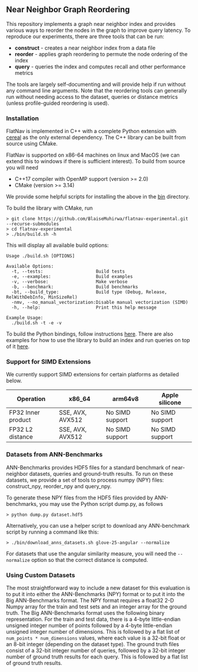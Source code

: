 ## Near Neighbor Graph Reordering

This repository implements a graph near neighbor index and provides various ways to reorder the nodes in the graph to improve query latency. To reproduce our experiments, there are three tools that can be run:

- **construct** - creates a near neighbor index from a data file
- **reorder** - applies graph reordering to permute the node ordering of the index
- **query** - queries the index and computes recall and other performance metrics

The tools are largely self-documenting and will provide help if run without any command line arguments. Note that the reordering tools can generally run without needing access to the dataset, queries or distance metrics (unless profile-guided reordering is used).

### Installation 
FlatNav is implemented in C++ with a complete Python extension with [cereal](https://uscilab.github.io/cereal/) as the only external dependency. The C++ library can be built from source using CMake. 

FlatNav is supported on x86-64 machines on linux and MacOS (we can extend this to windows if there is sufficient interest). To build from source
you will need

* C++17 compiler with OpenMP support (version >= 2.0)
* CMake (version >= 3.14)

We provide some helpful scripts for installing the above in the [bin](/bin/) directory. 

To build the library with CMake, run 

```shell
> git clone https://github.com/BlaiseMuhirwa/flatnav-experimental.git --recurse-submodules
> cd flatnav-experimental
> ./bin/build.sh -h 
```
This will display all available build options:

```
Usage ./build.sh [OPTIONS]

Available Options:
  -t, --tests:                    Build tests
  -e, --examples:                 Build examples
  -v, --verbose:                  Make verbose
  -b, --benchmark:                Build benchmarks
  -bt, --build_type:              Build type (Debug, Release, RelWithDebInfo, MinSizeRel)
  -nmv, --no_manual_vectorization:Disable manual vectorization (SIMD)
  -h, --help:                     Print this help message

Example Usage:
  ./build.sh -t -e -v
```
To build the Python bindings, follow instructions [here](/flatnav_python/README.md). There are also examples for how to use the library to build an index and run queries on top of it [here](/flatnav_python/test_index.py).

### Support for SIMD Extensions 

We currently support SIMD extensions for certain platforms as detailed below. 

| Operation | x86_64 | arm64v8 | Apple silicone |
|-----------|--------|---------|-----------------|
| FP32 Inner product |SSE, AVX, AVX512 | No SIMD support | No SIMD support |
| FP32 L2 distance |SSE, AVX, AVX512| No SIMD support | No SIMD support |


### Datasets from ANN-Benchmarks

ANN-Benchmarks provides HDF5 files for a standard benchmark of near-neighbor datasets, queries and ground-truth results. To run on these datasets, we provide a set of tools to process numpy (NPY) files: construct_npy, reorder_npy and query_npy.

To generate these NPY files from the HDF5 files provided by ANN-benchmarks, you may use the Python script dump.py, as follows

```shell 
> python dump.py dataset.hdf5
```

Alternatively, you can use a helper script to download any ANN-benchmark script by running a command like 
this:

```shell
> ./bin/download_anns_datasets.sh glove-25-angular --normalize
```

For datasets that use the angular similarity measure, you will need the `--normalize` option so that the 
correct distance is computed. 


### Using Custom Datasets

The most straightforward way to include a new dataset for this evaluation is to put it into either the ANN-Benchmarks (NPY) format or to put it into the Big ANN-Benchmarks format. The NPY format requires a float32 2-D Numpy array for the train and test sets and an integer array for the ground truth. The Big ANN-Benchmarks format uses the following binary representation. For the train and test data, there is a 4-byte little-endian unsigned integer number of points followed by a 4-byte little-endian unsigned integer number of dimensions. This is followed by a flat list of `num_points * num_dimensions` values, where each value is a 32-bit float or an 8-bit integer (depending on the dataset type). The ground truth files consist of a 32-bit integer number of queries, followed by a 32-bit integer number of ground truth results for each query. This is followed by a flat list of ground truth results.
